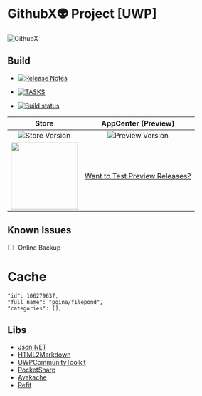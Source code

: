 # GithubX👽 Project [UWP]

![GithubX](https://raw.githubusercontent.com/yazdipour/githubx/master/Icon/Octocat.png)

## Build

* [![Release Notes](https://img.shields.io/badge/RELEASE-NOTES-blue.svg)](/RELEASE_NOTES.md)

* [![TASKS](https://img.shields.io/badge/TODO-NOTES-blue.svg)](https://github.com/yazdipour/githubx/projects/1)

* [![Build status](https://build.appcenter.ms/v0.1/apps/dd05cbde-11b6-45db-8d2f-f65b1791e4a1/branches/master/badge)](https://appcenter.ms)

| Store    | AppCenter (Preview)
| :-------------: |:-------------:
| ![Store Version](https://img.shields.io/badge/store-v1.2-brightgreen.svg)   | ![Preview Version](https://img.shields.io/badge/version-v1.3-green.svg)
| <a href="https://www.microsoft.com/store/apps/9P7D7PD6FBCV?ocid=badge"><img src="https://assets.windowsphone.com/13484911-a6ab-4170-8b7e-795c1e8b4165/English_get_L_InvariantCulture_Default.png" width="150"/></a> | [Want to Test Preview Releases?](https://install.appcenter.ms/users/yazdipour/apps/githubx/distribution_groups/publicbetatesters)



## Known Issues

- [ ] Online Backup

# Cache

    "id": 106279637,
    "full_name": "pqina/filepond",
    "categories": [],

## Libs

* [Json.NET](https://www.nuget.org/packages/Newtonsoft.Json/)
* [HTML2Markdown](https://github.com/baynezy/Html2Markdown)
* [UWPCommunityToolkit](https://github.com/Microsoft/UWPCommunityToolkit)
* [PocketSharp](https://github.com/ceee/PocketSharp)
* [Avakache](https://github.com/akavache/Akavache/)
* [Refit](https://github.com/paulcbetts/refit)